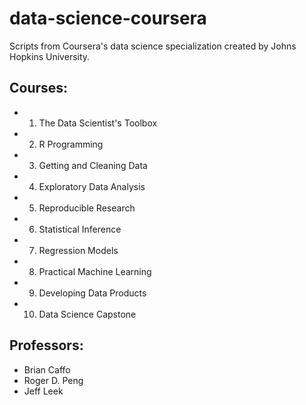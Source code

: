 data-science-coursera
=====================

Scripts from Coursera's data science specialization created by Johns Hopkins University.

Courses:
--------

* 1) The Data Scientist's Toolbox
* 2) R Programming
* 3) Getting and Cleaning Data
* 4) Exploratory Data Analysis
* 5) Reproducible Research
* 6) Statistical Inference
* 7) Regression Models
* 8) Practical Machine Learning
* 9) Developing Data Products
* 10) Data Science Capstone 


Professors:
-----------

* Brian Caffo
* Roger D. Peng
* Jeff Leek


